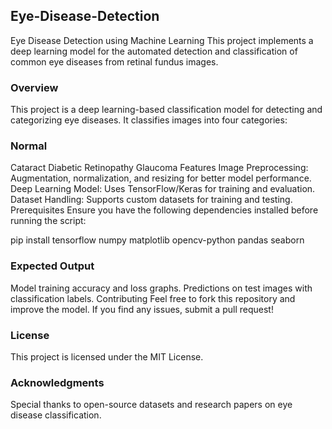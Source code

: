 ## Eye-Disease-Detection
Eye Disease Detection using Machine Learning This project implements a deep learning model for the automated detection and classification of common eye diseases from retinal fundus images.

### Overview
This project is a deep learning-based classification model for detecting and categorizing eye diseases. It classifies images into four categories:

### Normal
Cataract
Diabetic Retinopathy
Glaucoma
Features
Image Preprocessing: Augmentation, normalization, and resizing for better model performance.
Deep Learning Model: Uses TensorFlow/Keras for training and evaluation.
Dataset Handling: Supports custom datasets for training and testing.
Prerequisites
Ensure you have the following dependencies installed before running the script:

pip install tensorflow numpy matplotlib opencv-python pandas seaborn


### Expected Output

Model training accuracy and loss graphs.
Predictions on test images with classification labels.
Contributing
Feel free to fork this repository and improve the model. If you find any issues, submit a pull request!

### License
This project is licensed under the MIT License.

### Acknowledgments
Special thanks to open-source datasets and research papers on eye disease classification.
